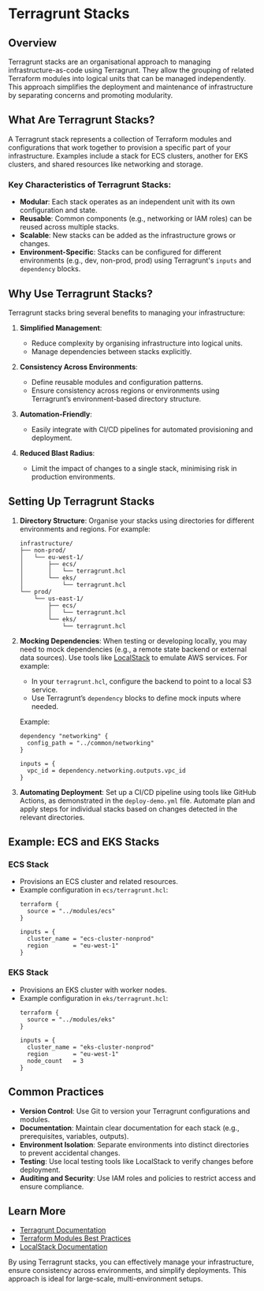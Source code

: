 # Terragrunt Stacks

## Overview
Terragrunt stacks are an organisational approach to managing infrastructure-as-code using Terragrunt. They allow the grouping of related Terraform modules into logical units that can be managed independently. This approach simplifies the deployment and maintenance of infrastructure by separating concerns and promoting modularity.

## What Are Terragrunt Stacks?
A Terragrunt stack represents a collection of Terraform modules and configurations that work together to provision a specific part of your infrastructure. Examples include a stack for ECS clusters, another for EKS clusters, and shared resources like networking and storage.

### Key Characteristics of Terragrunt Stacks:
- **Modular**: Each stack operates as an independent unit with its own configuration and state.
- **Reusable**: Common components (e.g., networking or IAM roles) can be reused across multiple stacks.
- **Scalable**: New stacks can be added as the infrastructure grows or changes.
- **Environment-Specific**: Stacks can be configured for different environments (e.g., dev, non-prod, prod) using Terragrunt's `inputs` and `dependency` blocks.

## Why Use Terragrunt Stacks?
Terragrunt stacks bring several benefits to managing your infrastructure:

1. **Simplified Management**:
   - Reduce complexity by organising infrastructure into logical units.
   - Manage dependencies between stacks explicitly.

2. **Consistency Across Environments**:
   - Define reusable modules and configuration patterns.
   - Ensure consistency across regions or environments using Terragrunt’s environment-based directory structure.

3. **Automation-Friendly**:
   - Easily integrate with CI/CD pipelines for automated provisioning and deployment.

4. **Reduced Blast Radius**:
   - Limit the impact of changes to a single stack, minimising risk in production environments.

## Setting Up Terragrunt Stacks
1. **Directory Structure**:
   Organise your stacks using directories for different environments and regions. For example:
   ```plaintext
   infrastructure/
   ├── non-prod/
   │   └── eu-west-1/
   │       ├── ecs/
   │       │   └── terragrunt.hcl
   │       └── eks/
   │           └── terragrunt.hcl
   └── prod/
       └── us-east-1/
           ├── ecs/
           │   └── terragrunt.hcl
           └── eks/
               └── terragrunt.hcl
   ```

2. **Mocking Dependencies**:
   When testing or developing locally, you may need to mock dependencies (e.g., a remote state backend or external data sources). Use tools like [LocalStack](https://localstack.cloud/) to emulate AWS services. For example:
   - In your `terragrunt.hcl`, configure the backend to point to a local S3 service.
   - Use Terragrunt’s `dependency` blocks to define mock inputs where needed.

   Example:
   ```hcl
   dependency "networking" {
     config_path = "../common/networking"
   }

   inputs = {
     vpc_id = dependency.networking.outputs.vpc_id
   }
   ```

3. **Automating Deployment**:
   Set up a CI/CD pipeline using tools like GitHub Actions, as demonstrated in the `deploy-demo.yml` file. Automate plan and apply steps for individual stacks based on changes detected in the relevant directories.

## Example: ECS and EKS Stacks

### ECS Stack
- Provisions an ECS cluster and related resources.
- Example configuration in `ecs/terragrunt.hcl`:
  ```hcl
  terraform {
    source = "../modules/ecs"
  }

  inputs = {
    cluster_name = "ecs-cluster-nonprod"
    region       = "eu-west-1"
  }
  ```

### EKS Stack
- Provisions an EKS cluster with worker nodes.
- Example configuration in `eks/terragrunt.hcl`:
  ```hcl
  terraform {
    source = "../modules/eks"
  }

  inputs = {
    cluster_name = "eks-cluster-nonprod"
    region       = "eu-west-1"
    node_count   = 3
  }
  ```

## Common Practices
- **Version Control**: Use Git to version your Terragrunt configurations and modules.
- **Documentation**: Maintain clear documentation for each stack (e.g., prerequisites, variables, outputs).
- **Environment Isolation**: Separate environments into distinct directories to prevent accidental changes.
- **Testing**: Use local testing tools like LocalStack to verify changes before deployment.
- **Auditing and Security**: Use IAM roles and policies to restrict access and ensure compliance.

## Learn More
- [Terragrunt Documentation](https://terragrunt.gruntwork.io/docs/)
- [Terraform Modules Best Practices](https://www.terraform.io/docs/modules/index.html)
- [LocalStack Documentation](https://localstack.cloud/docs/)

By using Terragrunt stacks, you can effectively manage your infrastructure, ensure consistency across environments, and simplify deployments. This approach is ideal for large-scale, multi-environment setups.

